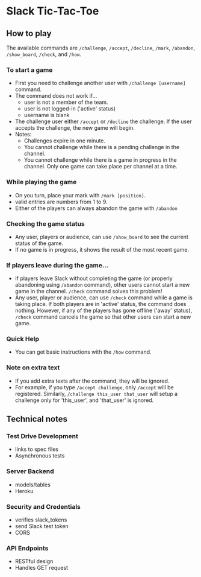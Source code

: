# Slack Tic-Tac-Toe

## How to play
The available commands are `/challenge`, `/accept`, `/decline`, `/mark`, `/abandon`, `/show_board`, `/check`, and `/how`.
### To start a game
* First you need to challenge another user with `/challenge [username]` command.
* The command does not work if...
  - user is not a member of the team.
  - user is not logged-in ('active' status)
  - username is blank
* The challenge user either `/accept` or `/decline` the challenge. If the user accepts the challenge, the new game will begin.
* Notes:
  - Challenges expire in one minute.
  - You cannot challenge while there is a pending challenge in the channel.
  - You cannot challenge while there is a game in progress in the channel. Only one game can take place per channel at a time.

### While playing the game
* On you turn, place your mark with `/mark [position]`.
* valid entries are numbers from 1 to 9.
* Either of the players can always abandon the game with `/abandon`

### Checking the game status
* Any user, players or audience, can use `/show_board` to see the current status of the game.
* If no game is in progress, it shows the result of the most recent game.

### If players leave during the game...
* If players leave Slack without completing the game (or properly abandoning using `/abandon` command), other users cannot start a new game in the channel. `/check` command solves this problem!
* Any user, player or audience, can use `/check` command while a game is taking place. If both players are in 'active' status, the command does nothing. However, if any of the players has gone offline ('away' status), `/check` command cancels the game so that other users can start a new game.

### Quick Help
* You can get basic instructions with the `/how` command.

### Note on extra text
* If you add extra texts after the command, they will be ignored.
* For example, if you type `/accept challenge`, only `/accept` will be registered. Similarly, `/challenge this_user that_user` will setup a challenge only for 'this_user', and 'that_user' is ignored.

## Technical notes
### Test Drive Development
* links to spec files
* Asynchronous tests
### Server Backend
* models/tables
* Heroku
### Security and Credentials
* verifies slack_tokens
* send Slack test token
* CORS
### API Endpoints
* RESTful design
* Handles GET request
